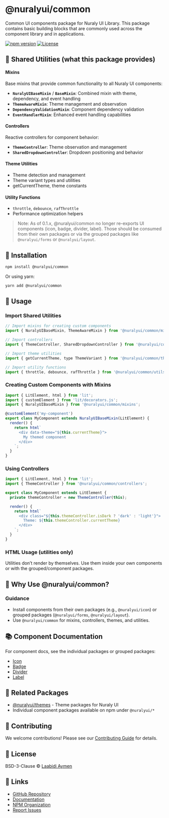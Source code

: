 # @nuralyui/common

Common UI components package for Nuraly UI Library. This package contains basic building blocks that are commonly used across the component library and in applications.

[![npm version](https://badge.fury.io/js/@nuralyui%2Fcommon.svg)](https://badge.fury.io/js/@nuralyui%2Fcommon)
[![License](https://img.shields.io/badge/license-BSD--3--Clause-blue.svg)](https://opensource.org/licenses/BSD-3-Clause)

## 🧩 Shared Utilities (what this package provides)

#### Mixins
Base mixins that provide common functionality to all Nuraly UI components:
- **`NuralyUIBaseMixin`** / **`BaseMixin`**: Combined mixin with theme, dependency, and event handling
- **`ThemeAwareMixin`**: Theme management and observation
- **`DependencyValidationMixin`**: Component dependency validation
- **`EventHandlerMixin`**: Enhanced event handling capabilities

#### Controllers
Reactive controllers for component behavior:
- **`ThemeController`**: Theme observation and management
- **`SharedDropdownController`**: Dropdown positioning and behavior

#### Theme Utilities
- Theme detection and management
- Theme variant types and utilities
- getCurrentTheme, theme constants

#### Utility Functions
- `throttle`, `debounce`, `rafThrottle`
- Performance optimization helpers

> Note: As of 0.1.x, @nuralyui/common no longer re-exports UI components (icon, badge, divider, label). Those should be consumed from their own packages or via the grouped packages like `@nuralyui/forms` or `@nuralyui/layout`.

## 🚀 Installation

```bash
npm install @nuralyui/common
```

Or using yarn:

```bash
yarn add @nuralyui/common
```

## 📖 Usage

### Import Shared Utilities

```javascript
// Import mixins for creating custom components
import { NuralyUIBaseMixin, ThemeAwareMixin } from '@nuralyui/common/mixins';

// Import controllers
import { ThemeController, SharedDropdownController } from '@nuralyui/common/controllers';

// Import theme utilities
import { getCurrentTheme, type ThemeVariant } from '@nuralyui/common/themes';

// Import utility functions
import { throttle, debounce, rafThrottle } from '@nuralyui/common/utils';
```

### Creating Custom Components with Mixins

```typescript
import { LitElement, html } from 'lit';
import { customElement } from 'lit/decorators.js';
import { NuralyUIBaseMixin } from '@nuralyui/common/mixins';

@customElement('my-component')
export class MyComponent extends NuralyUIBaseMixin(LitElement) {
  render() {
    return html`
      <div data-theme="${this.currentTheme}">
        My themed component
      </div>
    `;
  }
}
```

### Using Controllers

```typescript
import { LitElement, html } from 'lit';
import { ThemeController } from '@nuralyui/common/controllers';

export class MyComponent extends LitElement {
  private themeController = new ThemeController(this);

  render() {
    return html`
      <div class="${this.themeController.isDark ? 'dark' : 'light'}">
        Theme: ${this.themeController.currentTheme}
      </div>
    `;
  }
}
```

### HTML Usage (utilities only)

Utilities don’t render by themselves. Use them inside your own components or with the grouped/component packages.

## 🎯 Why Use @nuralyui/common?

### Guidance
- Install components from their own packages (e.g., `@nuralyui/icon`) or grouped packages (`@nuralyui/forms`, `@nuralyui/layout`).
- Use `@nuralyui/common` for mixins, controllers, themes, and utilities.

## 📚 Component Documentation

For component docs, see the individual packages or grouped packages:
- [Icon](https://github.com/Nuralyio/NuralyUI/tree/main/src/components/icon)
- [Badge](https://github.com/Nuralyio/NuralyUI/tree/main/src/components/badge)
- [Divider](https://github.com/Nuralyio/NuralyUI/tree/main/src/components/divider)
- [Label](https://github.com/Nuralyio/NuralyUI/tree/main/src/components/label)

## 🔗 Related Packages

- [@nuralyui/themes](https://www.npmjs.com/package/@nuralyui/themes) - Theme packages for Nuraly UI
- Individual component packages available on npm under `@nuralyui/*`

## 🤝 Contributing

We welcome contributions! Please see our [Contributing Guide](https://github.com/NuralyUI/NuralyUI/blob/main/CONTRIBUTING.md) for details.

## 📄 License

BSD-3-Clause © [Laabidi Aymen](https://github.com/NuralyUI)

## 🔗 Links

- [GitHub Repository](https://github.com/NuralyUI/NuralyUI)
- [Documentation](https://nuralyui.github.io)
- [NPM Organization](https://www.npmjs.com/org/nuralyui)
- [Report Issues](https://github.com/NuralyUI/NuralyUI/issues)
